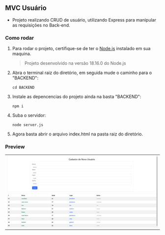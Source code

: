 ## MVC Usuário

* Projeto realizando CRUD de usuário, utilizando Express para manipular as requisições no Back-end.


### Como rodar
1. Para rodar o projeto, certifique-se de ter o <a href="https://nodejs.org/en">Node.js</a> instalado em sua maquina.
    > Projeto desenvolvido na versão 18.16.0 do Node.js

2. Abra o terminal raiz do diretório, em seguida mude o caminho para o "BACKEND":

    ```
    cd BACKEND
    ```
3. Instale as depencencias do projeto ainda na basta "BACKEND":
    ```
    npm i
    ```
4. Suba o servidor:
    ```
    node server.js
    ```
5. Agora basta abrir o arquivo index.html na pasta raiz do diretório.

### Preview

<table width="100%">
<tr width="100%">
<td>
<img src="./SAMPLE.png">
</td>
</tr>
</table>